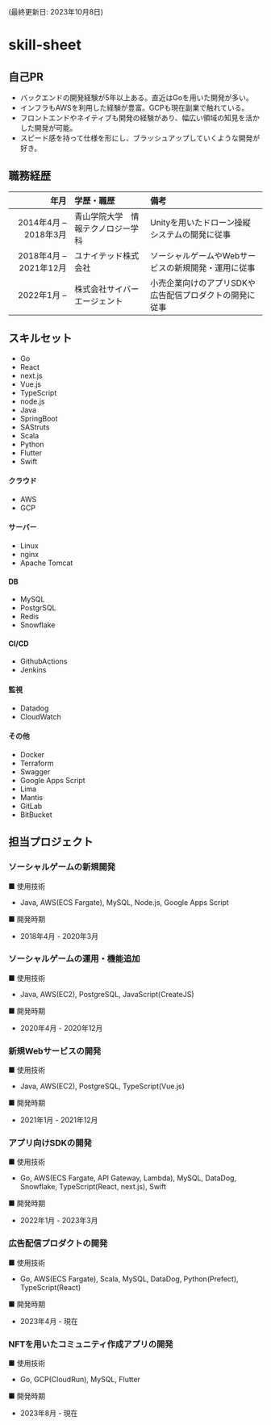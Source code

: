 (最終更新日: 2023年10月8日)

# skill-sheet

## 自己PR
- バックエンドの開発経験が5年以上ある。直近はGoを用いた開発が多い。
- インフラもAWSを利用した経験が豊富。GCPも現在副業で触れている。
- フロントエンドやネイティブも開発の経験があり、幅広い領域の知見を活かした開発が可能。
- スピード感を持って仕様を形にし、ブラッシュアップしていくような開発が好き。

## 職務経歴

| 年月 | 学歴・職歴 | 備考 |
|---:|:---|:---|
|2014年4月 – 2018年3月 |青山学院大学　情報テクノロジー学科 |Unityを用いたドローン操縦システムの開発に従事 |
|2018年4月 – 2021年12月 |ユナイテッド株式会社 |ソーシャルゲームやWebサービスの新規開発・運用に従事 |
|2022年1月 –  |株式会社サイバーエージェント |小売企業向けのアプリSDKや広告配信プロダクトの開発に従事 |

## スキルセット
- Go
- React
- next.js
- Vue.js
- TypeScript
- node.js
- Java
- SpringBoot
- SAStruts
- Scala
- Python
- Flutter
- Swift
#### クラウド
- AWS
- GCP
#### サーバー
- Linux
- nginx
- Apache Tomcat
#### DB
- MySQL
- PostgrSQL
- Redis
- Snowflake
#### CI/CD
- GithubActions
- Jenkins
#### 監視
- Datadog
- CloudWatch
#### その他
- Docker
- Terraform
- Swagger
- Google Apps Script
- Lima
- Mantis
- GitLab
- BitBucket

## 担当プロジェクト

### ソーシャルゲームの新規開発

■ 使用技術
- Java, AWS(ECS Fargate), MySQL, Node.js, Google Apps Script

■ 開発時期
- 2018年4月 - 2020年3月

### ソーシャルゲームの運用・機能追加

■ 使用技術
- Java, AWS(EC2), PostgreSQL, JavaScript(CreateJS)

■ 開発時期
- 2020年4月 - 2020年12月

### 新規Webサービスの開発

■ 使用技術
- Java, AWS(EC2), PostgreSQL, TypeScript(Vue.js)

■ 開発時期
- 2021年1月 - 2021年12月

### アプリ向けSDKの開発

■ 使用技術
- Go, AWS(ECS Fargate, API Gateway, Lambda), MySQL, DataDog, Snowflake, TypeScript(React, next.js), Swift

■ 開発時期
- 2022年1月 - 2023年3月

### 広告配信プロダクトの開発

■ 使用技術
- Go, AWS(ECS Fargate), Scala, MySQL, DataDog, Python(Prefect), TypeScript(React)

■ 開発時期
- 2023年4月 - 現在

### NFTを用いたコミュニティ作成アプリの開発

■ 使用技術
- Go, GCP(CloudRun), MySQL, Flutter

■ 開発時期
- 2023年8月 - 現在

